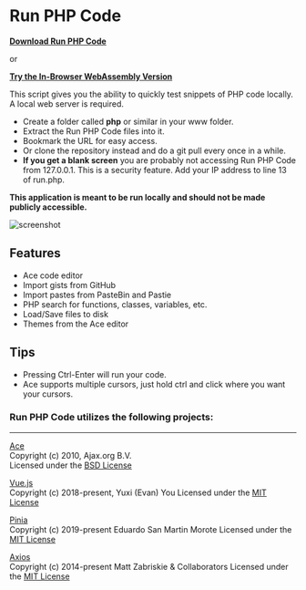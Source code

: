 Run PHP Code
============

<a href="https://github.com/websiteduck/Run-PHP-Code/archive/master.zip"><b>Download Run PHP Code</b></a>

or

<a href="https://websiteduck.github.io/Run-PHP-Code/"><b>Try the In-Browser WebAssembly Version</b></a>

This script gives you the ability to quickly test snippets of PHP code locally. A local web server is required.

- Create a folder called <b>php</b> or similar in your www folder. 
- Extract the Run PHP Code files into it. 
- Bookmark the URL for easy access.
- Or clone the repository instead and do a git pull every once in a while.
- <b>If you get a blank screen</b> you are probably not accessing Run PHP Code from 127.0.0.1.  This is a security feature.  Add your IP address to line 13 of run.php.

<b>This application is meant to be run locally and should not be made publicly accessible.</b>

![screenshot](https://github.com/websiteduck/Run-PHP-Code/raw/master/img/screenshot.png)  

Features
--------
- Ace code editor
- Import gists from GitHub
- Import pastes from PasteBin and Pastie
- PHP search for functions, classes, variables, etc.
- Load/Save files to disk
- Themes from the Ace editor

Tips
----
- Pressing Ctrl-Enter will run your code.
- Ace supports multiple cursors, just hold ctrl and click where you want your cursors.

### Run PHP Code utilizes the following projects:

---

<a href="http://ace.c9.io">Ace</a>  
Copyright (c) 2010, Ajax.org B.V.  
Licensed under the <a href="http://www.opensource.org/licenses/bsd-license.php">BSD License</a>

<a href="https://vuejs.org">Vue.js</a>  
Copyright (c) 2018-present, Yuxi (Evan) You
Licensed under the <a href="http://www.opensource.org/licenses/mit-license.php">MIT License</a>

<a href="https://pinia.vuejs.org">Pinia</a>  
Copyright (c) 2019-present Eduardo San Martin Morote
Licensed under the <a href="http://www.opensource.org/licenses/mit-license.php">MIT License</a>

<a href="https://axios-http.com">Axios</a>  
Copyright (c) 2014-present Matt Zabriskie & Collaborators
Licensed under the <a href="http://www.opensource.org/licenses/mit-license.php">MIT License</a>
